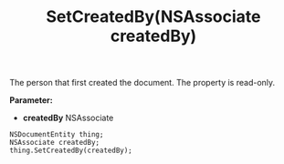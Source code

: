 ﻿---
uid: crmscript_ref_NSDocumentEntity_SetCreatedBy
title: SetCreatedBy(NSAssociate createdBy)
intellisense: NSDocumentEntity.SetCreatedBy
keywords: NSDocumentEntity, GetCreatedBy
so.topic: reference
---

The person that first created the document. The property is read-only.

**Parameter:** 
 - **createdBy** NSAssociate

```crmscript
NSDocumentEntity thing;
NSAssociate createdBy;
thing.SetCreatedBy(createdBy);
```

